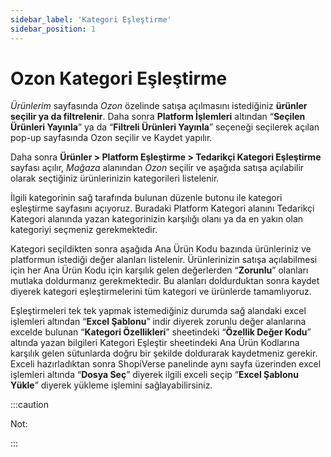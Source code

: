 ```yaml
---
sidebar_label: 'Kategori Eşleştirme'
sidebar_position: 1
---
```



# Ozon Kategori Eşleştirme 

*Ürünlerim* sayfasında *Ozon* özelinde satışa açılmasını istediğiniz **ürünler seçilir ya da filtrelenir**. Daha sonra **Platform İşlemleri** altından “**Seçilen Ürünleri Yayınla**” ya da “**Filtreli Ürünleri Yayınla**” seçeneği seçilerek açılan pop-up sayfasında Ozon seçilir ve Kaydet yapılır. 

Daha sonra **Ürünler > Platform Eşleştirme > Tedarikçi Kategori Eşleştirme** sayfası açılır, *Mağaza* alanından *Ozon* seçilir ve aşağıda satışa açılabilir olarak seçtiğiniz ürünlerinizin kategorileri listelenir. 

İlgili kategorinin sağ tarafında bulunan düzenle butonu ile kategori eşleştirme sayfasını açıyoruz. Buradaki Platform Kategori alanını Tedarikçi Kategori alanında yazan kategorinizin karşılığı olanı ya da en yakın olan kategoriyi seçmeniz gerekmektedir.  

Kategori seçildikten sonra aşağıda Ana Ürün Kodu bazında ürünleriniz ve platformun istediği değer alanları listelenir. Ürünlerinizin satışa açılabilmesi için her Ana Ürün Kodu için karşılık gelen değerlerden “**Zorunlu**” olanları mutlaka doldurmanız gerekmektedir. Bu alanları doldurduktan sonra kaydet diyerek kategori eşleştirmelerini tüm kategori ve ürünlerde tamamlıyoruz. 

Eşleştirmeleri tek tek yapmak istemediğiniz durumda sağ alandaki excel işlemleri altından “**Excel Şablonu**” indir diyerek zorunlu değer alanlarına excelde bulunan “**Kategori Özellikleri**” sheetindeki “**Özellik Değer Kodu**” altında yazan bilgileri Kategori Eşleştir sheetindeki Ana Ürün Kodlarına karşılık gelen sütunlarda doğru bir şekilde doldurarak kaydetmeniz gerekir. Exceli hazırladıktan sonra ShopiVerse panelinde aynı sayfa üzerinden excel işlemleri altında “**Dosya Seç**” diyerek ilgili exceli seçip “**Excel Şablonu Yükle**” diyerek yükleme işlemini sağlayabilirsiniz.


:::caution

Not: 


:::

